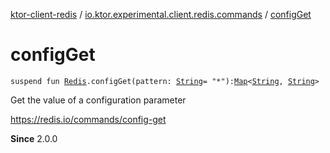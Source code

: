 [ktor-client-redis](../index.md) / [io.ktor.experimental.client.redis.commands](index.md) / [configGet](./config-get.md)

# configGet

`suspend fun `[`Redis`](../io.ktor.experimental.client.redis/-redis/index.md)`.configGet(pattern: `[`String`](https://kotlinlang.org/api/latest/jvm/stdlib/kotlin/-string/index.html)` = "*"): `[`Map`](https://kotlinlang.org/api/latest/jvm/stdlib/kotlin.collections/-map/index.html)`<`[`String`](https://kotlinlang.org/api/latest/jvm/stdlib/kotlin/-string/index.html)`, `[`String`](https://kotlinlang.org/api/latest/jvm/stdlib/kotlin/-string/index.html)`>`

Get the value of a configuration parameter

https://redis.io/commands/config-get

**Since**
2.0.0

